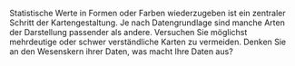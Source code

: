 Statistische Werte in Formen oder Farben wiederzugeben ist ein zentraler Schritt der Kartengestaltung. Je nach Datengrundlage sind manche Arten der Darstellung passender als andere. Versuchen Sie möglichst mehrdeutige oder schwer verständliche Karten zu vermeiden. Denken Sie an den Wesenskern ihrer Daten, was macht Ihre Daten aus?